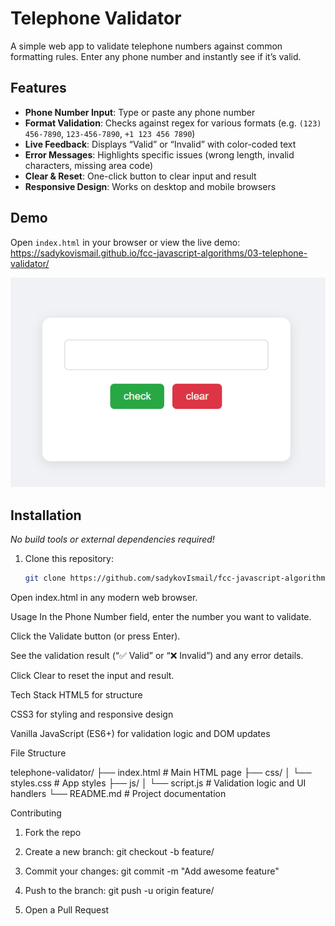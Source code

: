 # Telephone Validator

A simple web app to validate telephone numbers against common formatting rules. Enter any phone number and instantly see if it’s valid.

## Features

- **Phone Number Input**: Type or paste any phone number  
- **Format Validation**: Checks against regex for various formats (e.g. `(123) 456-7890`, `123-456-7890`, `+1 123 456 7890`)  
- **Live Feedback**: Displays “Valid” or “Invalid” with color-coded text  
- **Error Messages**: Highlights specific issues (wrong length, invalid characters, missing area code)  
- **Clear & Reset**: One-click button to clear input and result  
- **Responsive Design**: Works on desktop and mobile browsers  

## Demo

Open `index.html` in your browser or view the live demo:  
<https://sadykovismail.github.io/fcc-javascript-algorithms/03-telephone-validator/>

![Screenshot of the Telephone Validator app](./screenshot.png)

## Installation

_No build tools or external dependencies required!_

1. Clone this repository:  
   ```bash
   git clone https://github.com/sadykovIsmail/fcc-javascript-algorithms/tree/main/03-telephone-validator/
Open index.html in any modern web browser.

Usage
In the Phone Number field, enter the number you want to validate.

Click the Validate button (or press Enter).

See the validation result (“✅ Valid” or “❌ Invalid”) and any error details.

Click Clear to reset the input and result.

Tech Stack
HTML5 for structure

CSS3 for styling and responsive design

Vanilla JavaScript (ES6+) for validation logic and DOM updates

File Structure

telephone-validator/
├── index.html           # Main HTML page
├── css/
│   └── styles.css       # App styles
├── js/
│   └── script.js           # Validation logic and UI handlers
└── README.md            # Project documentation

Contributing
1) Fork the repo

2) Create a new branch:
git checkout -b feature/<your-branch-name>

3) Commit your changes:
git commit -m "Add awesome feature"

4) Push to the branch:
git push -u origin feature/<your-branch-name>

5) Open a Pull Request